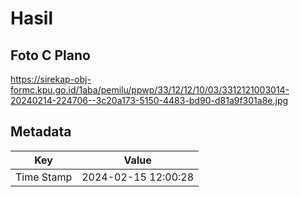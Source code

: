 # Hasil

## Foto C Plano

https://sirekap-obj-formc.kpu.go.id/1aba/pemilu/ppwp/33/12/12/10/03/3312121003014-20240214-224706--3c20a173-5150-4483-bd90-d81a9f301a8e.jpg


## Metadata

| Key        | Value               |
| ---------- | ------------------- |
| Time Stamp | 2024-02-15 12:00:28 |



